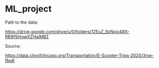 # ML_project

Path to the data:

https://drive.google.com/drive/u/0/folders/1ZEuZ_9zNxio48X-RB9fSHrqeXZHajMBZ

Source:

https://data.cityofchicago.org/Transportation/E-Scooter-Trips-2020/3rse-fbp6
